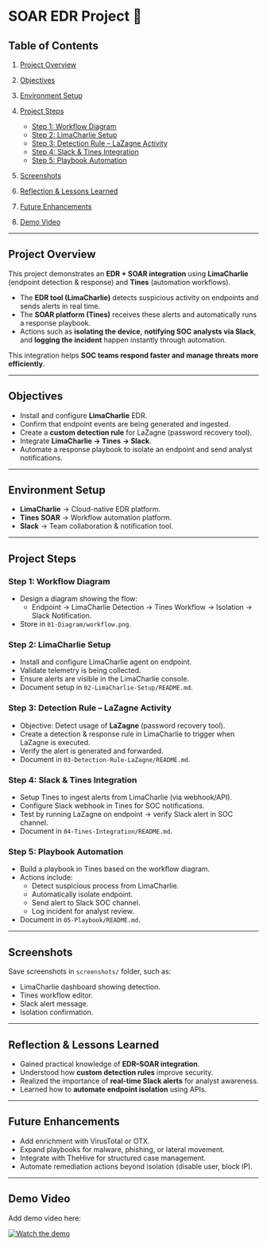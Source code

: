 # SOAR EDR Project 🚀

## Table of Contents

1. [Project Overview](#project-overview)  
2. [Objectives](#objectives)  
3. [Environment Setup](#environment-setup)  
4. [Project Steps](#project-steps)  

   * [Step 1: Workflow Diagram](#step-1-workflow-diagram)  
   * [Step 2: LimaCharlie Setup](#step-2-limacharlie-setup)  
   * [Step 3: Detection Rule – LaZagne Activity](#step-3-detection-rule--lazagne-activity)  
   * [Step 4: Slack & Tines Integration](#step-4-slack--tines-integration)  
   * [Step 5: Playbook Automation](#step-5-playbook-automation)  
5. [Screenshots](#screenshots)  
6. [Reflection & Lessons Learned](#reflection--lessons-learned)  
7. [Future Enhancements](#future-enhancements)  
8. [Demo Video](#demo-video)  

---

## Project Overview

This project demonstrates an **EDR + SOAR integration** using **LimaCharlie** (endpoint detection & response) and **Tines** (automation workflows).  

* The **EDR tool (LimaCharlie)** detects suspicious activity on endpoints and sends alerts in real time.  
* The **SOAR platform (Tines)** receives these alerts and automatically runs a response playbook.  
* Actions such as **isolating the device**, **notifying SOC analysts via Slack**, and **logging the incident** happen instantly through automation.  

This integration helps **SOC teams respond faster and manage threats more efficiently**.  

---

## Objectives

* Install and configure **LimaCharlie** EDR.  
* Confirm that endpoint events are being generated and ingested.  
* Create a **custom detection rule** for LaZagne (password recovery tool).  
* Integrate **LimaCharlie → Tines → Slack**.  
* Automate a response playbook to isolate an endpoint and send analyst notifications.  

---

## Environment Setup

* **LimaCharlie** → Cloud-native EDR platform.  
* **Tines SOAR** → Workflow automation platform.  
* **Slack** → Team collaboration & notification tool.  

---

## Project Steps

### Step 1: Workflow Diagram

* Design a diagram showing the flow:  
  - Endpoint → LimaCharlie Detection → Tines Workflow → Isolation → Slack Notification.  
* Store in `01-Diagram/workflow.png`.  

### Step 2: LimaCharlie Setup

* Install and configure LimaCharlie agent on endpoint.  
* Validate telemetry is being collected.  
* Ensure alerts are visible in the LimaCharlie console.  
* Document setup in `02-LimaCharlie-Setup/README.md`.  

### Step 3: Detection Rule – LaZagne Activity

* Objective: Detect usage of **LaZagne** (password recovery tool).  
* Create a detection & response rule in LimaCharlie to trigger when LaZagne is executed.  
* Verify the alert is generated and forwarded.  
* Document in `03-Detection-Rule-LaZagne/README.md`.  

### Step 4: Slack & Tines Integration

* Setup Tines to ingest alerts from LimaCharlie (via webhook/API).  
* Configure Slack webhook in Tines for SOC notifications.  
* Test by running LaZagne on endpoint → verify Slack alert in SOC channel.  
* Document in `04-Tines-Integration/README.md`.  

### Step 5: Playbook Automation

* Build a playbook in Tines based on the workflow diagram.  
* Actions include:  
  - Detect suspicious process from LimaCharlie.  
  - Automatically isolate endpoint.  
  - Send alert to Slack SOC channel.  
  - Log incident for analyst review.  
* Document in `05-Playbook/README.md`.  

---

## Screenshots

Save screenshots in `screenshots/` folder, such as:  
* LimaCharlie dashboard showing detection.  
* Tines workflow editor.  
* Slack alert message.  
* Isolation confirmation.  

---

## Reflection & Lessons Learned

* Gained practical knowledge of **EDR–SOAR integration**.  
* Understood how **custom detection rules** improve security.  
* Realized the importance of **real-time Slack alerts** for analyst awareness.  
* Learned how to **automate endpoint isolation** using APIs.  

---

## Future Enhancements

* Add enrichment with VirusTotal or OTX.  
* Expand playbooks for malware, phishing, or lateral movement.  
* Integrate with TheHive for structured case management.  
* Automate remediation actions beyond isolation (disable user, block IP).  

---

## Demo Video

Add demo video here:  

[![Watch the demo](https://drive.google.com/uc?id=YOUR-VIDEO-ID)](https://drive.google.com/file/d/YOUR-VIDEO-ID/view?usp=drivesdk)  
